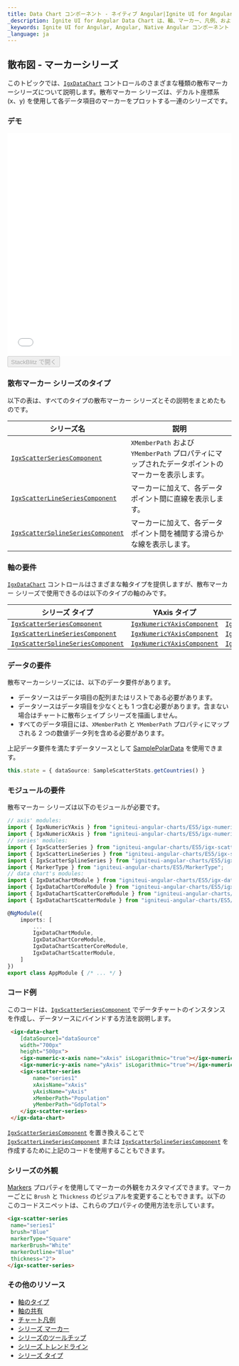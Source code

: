 ```yaml
---
title: Data Chart コンポーネント - ネイティブ Angular|Ignite UI for Angular
_description: Ignite UI for Angular Data Chart は、軸、マーカー、凡例、および注釈レイヤーのモジュール設計を提供するチャート コンポーネントです。チャート機能は、複合チャート ビューを作成するために同じチャート領域でのビジュアル要素の複数のインスタンスを利用できます。
_keywords: Ignite UI for Angular, Angular, Native Angular コンポーネント スイート, Native Angular コントロール, ネイティブ Angular コンポーネント, ネイティブ Angular コンポーネント ライブラリ, Angular チャート, Angular チャート コントロール, Angular チャート例, Angular チャート コンポーネント, Angular データ チャート
_language: ja
---
```


## 散布図 - マーカーシリーズ

このトピックでは、[`IgxDataChart`](/products/ignite-ui-angular/api/docs/typescript/latest/classes/igxdatachart.html) コントロールのさまざまな種類の散布マーカーシリーズについて説明します。散布マーカー シリーズは、デカルト座標系 (x、y) を使用して各データ項目のマーカーをプロットする一連のシリーズです。

### デモ

<div class="sample-container loading" style="height: 500px">
    <iframe id="data-chart-type-scatter-series-iframe" src='{environment:dvDemosBaseUrl}/charts/data-chart-type-scatter-series' width="100%" height="100%" seamless frameBorder="0" onload="onXPlatSampleIframeContentLoaded(this);"></iframe>
</div>
<div>
    <button data-localize="stackblitz" disabled class="stackblitz-btn" data-iframe-id="data-chart-type-scatter-series-iframe" data-demos-base-url="{environment:dvDemosBaseUrl}">StackBlitz で開く
    </button>
</div>

<div class="divider--half"></div>

### 散布マーカー シリーズのタイプ

以下の表は、すべてのタイプの散布マーカー シリーズとその説明をまとめたものです。

| シリーズ名                                                                                                                                    | 説明                                                              |
| ---------------------------------------------------------------------------------------------------------------------------------------- | --------------------------------------------------------------- |
| [`IgxScatterSeriesComponent`](/products/ignite-ui-angular/api/docs/typescript/latest/classes/igxscatterseriescomponent.html)             | `XMemberPath` および `YMemberPath` プロパティにマップされたデータポイントのマーカーを表示します。 |
| [`IgxScatterLineSeriesComponent`](/products/ignite-ui-angular/api/docs/typescript/latest/classes/igxscatterlineseriescomponent.html)     | マーカーに加えて、各データ ポイント間に直線を表示します。                                   |
| [`IgxScatterSplineSeriesComponent`](/products/ignite-ui-angular/api/docs/typescript/latest/classes/igxscattersplineseriescomponent.html) | マーカーに加えて、各データ ポイント間を補間する滑らかな線を表示します。                            |

### 軸の要件

[`IgxDataChart`](/products/ignite-ui-angular/api/docs/typescript/latest/classes/igxdatachart.html) コントロールはさまざまな軸タイプを提供しますが、散布マーカー シリーズで使用できるのは以下のタイプの軸のみです。

| シリーズ タイプ                                                                                                                                 | YAxis タイプ                                                                                                                  | XAxis タイプ                                                                                                                  |
| ---------------------------------------------------------------------------------------------------------------------------------------- | -------------------------------------------------------------------------------------------------------------------------- | -------------------------------------------------------------------------------------------------------------------------- |
| [`IgxScatterSeriesComponent`](/products/ignite-ui-angular/api/docs/typescript/latest/classes/igxscatterseriescomponent.html)             | [`IgxNumericYAxisComponent`](/products/ignite-ui-angular/api/docs/typescript/latest/classes/igxnumericyaxiscomponent.html) | [`IgxNumericXAxisComponent`](/products/ignite-ui-angular/api/docs/typescript/latest/classes/igxnumericxaxiscomponent.html) |
| [`IgxScatterLineSeriesComponent`](/products/ignite-ui-angular/api/docs/typescript/latest/classes/igxscatterlineseriescomponent.html)     | [`IgxNumericYAxisComponent`](/products/ignite-ui-angular/api/docs/typescript/latest/classes/igxnumericyaxiscomponent.html) | [`IgxNumericXAxisComponent`](/products/ignite-ui-angular/api/docs/typescript/latest/classes/igxnumericxaxiscomponent.html) |
| [`IgxScatterSplineSeriesComponent`](/products/ignite-ui-angular/api/docs/typescript/latest/classes/igxscattersplineseriescomponent.html) | [`IgxNumericYAxisComponent`](/products/ignite-ui-angular/api/docs/typescript/latest/classes/igxnumericyaxiscomponent.html) | [`IgxNumericXAxisComponent`](/products/ignite-ui-angular/api/docs/typescript/latest/classes/igxnumericxaxiscomponent.html) |

### データの要件

散布マーカーシリーズには、以下のデータ要件があります。

-   データソースはデータ項目の配列またはリストである必要があります。
-   データソースはデータ項目を少なくとも 1 つ含む必要があります。含まない場合はチャートに散布シェイプ シリーズを描画しません。
-   すべてのデータ項目には、`XMemberPath` と `YMemberPath`  プロパティにマップされる 2 つの数値データ列を含める必要があります。

上記データ要件を満たすデータソースとして [SamplePolarData](data-chart-data-sources-stats.md) を使用できます。

```ts
this.state = { dataSource: SampleScatterStats.getCountries() }
```

### モジュールの要件

散布マーカー シリーズは以下のモジュールが必要です。

```ts
// axis' modules:
import { IgxNumericYAxis } from "igniteui-angular-charts/ES5/igx-numeric-y-axis";
import { IgxNumericXAxis } from "igniteui-angular-charts/ES5/igx-numeric-x-axis";
// series' modules:
import { IgxScatterSeries } from "igniteui-angular-charts/ES5/igx-scatter-series";
import { IgxScatterLineSeries } from "igniteui-angular-charts/ES5/igx-scatter-line-series";
import { IgxScatterSplineSeries } from "igniteui-angular-charts/ES5/igx-scatter-spline-series";
import { MarkerType } from "igniteui-angular-charts/ES5/MarkerType";
// data chart's modules:
import { IgxDataChartModule } from "igniteui-angular-charts/ES5/igx-data-chart-module";
import { IgxDataChartCoreModule } from "igniteui-angular-charts/ES5/igx-data-chart-core-module";
import { IgxDataChartScatterCoreModule } from "igniteui-angular-charts/ES5/igx-data-chart-scatter-core-module";
import { IgxDataChartScatterModule } from "igniteui-angular-charts/ES5/igx-data-chart-scatter-module";

@NgModule({
    imports: [
        ...
        IgxDataChartModule,
        IgxDataChartCoreModule,
        IgxDataChartScatterCoreModule,
        IgxDataChartScatterModule,
    ]
})
export class AppModule { /* ... */ }
```

### コード例

このコードは、[`IgxScatterSeriesComponent`](/products/ignite-ui-angular/api/docs/typescript/latest/classes/igxscatterseriescomponent.html) でデータチャートのインスタンスを作成し、データソースにバインドする方法を説明します。

```html
 <igx-data-chart
    [dataSource]="dataSource"
    width="700px"
    height="500px">
    <igx-numeric-x-axis name="xAxis" isLogarithmic="true"></igx-numeric-x-axis>
    <igx-numeric-y-axis name="yAxis" isLogarithmic="true"></igx-numeric-y-axis>
    <igx-scatter-series
        name="series1"
        xAxisName="xAxis"
        yAxisName="yAxis"
        xMemberPath="Population"
        yMemberPath="GdpTotal">
    </igx-scatter-series>
 </igx-data-chart>
```

[`IgxScatterSeriesComponent`](/products/ignite-ui-angular/api/docs/typescript/latest/classes/igxscatterseriescomponent.html) を置き換えることで [`IgxScatterLineSeriesComponent`](/products/ignite-ui-angular/api/docs/typescript/latest/classes/igxscatterlineseriescomponent.html) または [`IgxScatterSplineSeriesComponent`](/products/ignite-ui-angular/api/docs/typescript/latest/classes/igxscattersplineseriescomponent.html) を作成するために上記のコードを使用することもできます。

### シリーズの外観

[Markers](data-chart-series-markers.md) プロパティを使用してマーカーの外観をカスタマイズできます。マーカーごとに `Brush` と `Thickness` のビジュアルを変更することもできます。以下のこのコードスニペットは、これらのプロパティの使用方法を示しています。

```html
<igx-scatter-series
 name="series1"
 brush="Blue"
 markerType="Square"
 markerBrush="White"
 markerOutline="Blue"
 thickness="2">
</igx-scatter-series>
```

### その他のリソース

-   [軸のタイプ](data-chart-axis-types.md)
-   [軸の共有](data-chart-axis-sharing.md)
-   [チャート凡例](data-chart-legends.md)
-   [シリーズ マーカー](data-chart-series-markers.md)
-   [シリーズのツールチップ](data-chart-series-tooltips.md)
-   [シリーズ トレンドライン](data-chart-series-trendlines.md)
-   [シリーズ タイプ](data-chart-series-types.md)
